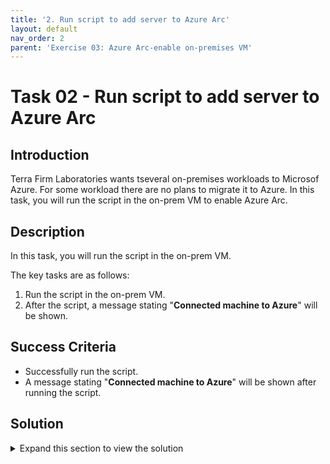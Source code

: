```yaml
---
title: '2. Run script to add server to Azure Arc'
layout: default
nav_order: 2
parent: 'Exercise 03: Azure Arc-enable on-premises VM'
---
```


# Task 02 - Run script to add server to Azure Arc

## Introduction

Terra Firm Laboratories wants tseveral on-premises workloads to Microsof Azure. For some workload there are no plans to migrate it to Azure. In this task, you will run the script in the on-prem VM to enable Azure Arc.

## Description

In this task, you will run the script in the on-prem VM.

The key tasks are as follows:
1. Run the script in the on-prem VM.
2. After the script, a message stating "**Connected machine to Azure**" will be shown.

## Success Criteria

* Successfully run the script.
* A message stating "**Connected machine to Azure**" will be shown after running the script.

## Solution

<details markdown="block">
<summary>Expand this section to view the solution</summary>

1. In the Azure Portal, navigate to the Resource Group for the lab, then select the **`terrafirm-onprem-vm`** virtual machine resource. This is the simulated on-premises Linux host VM.

2. On the left, select **Bastion** under **Connect**.

3. Enter the **Username** and **Password**, then select **Connect**.

    > **Note**: When the VM was created the credentials were set up as:
    - **Authentication Type**: `VM Password`
    - **Username**: `demouser`
    - **Password**: `demo!pass123`

4. Once connected to the Linux Host VM, run the following cmd:
    
        ```sh
        sudo systemctl stop walinuxagent
        sudo systemctl disable walinuxagent
        ```

    > **Note**: The output should show that the `walinuxagent` service is inactive.

5. Run the following cmd:

        ```sh
        sudo firewall-cmd --permanent --direct --add-rule ipv4 filter OUTPUT 1 -p tcp -d 169.254.169.254 -j REJECT
        sudo firewall-cmd --reload
        ```

    > **Note**: The output should show that the firewall rules have been updated.

6. Within the Virtual Machine Bastion Connection, paste in the contents of the Azure Arc `OnboardingScript.sh` script previously downloaded. 

7. Run the full script. This will install the Azure Arc agent and Arc-enable the VM. When the script asks to open a browser window to authenticate, follow the instructiona and enter your credentials to authenticate with Azure.

8. When the script finishes executing successfully, a message stating "**Connected machine to Azure**" will be shown, along with the Azure Portal resource URL for the Azure Arc-enabled Server

</details>